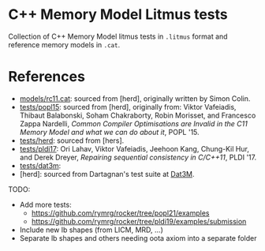 C++ Memory Model Litmus tests
============================

Collection of C++ Memory Model litmus tests in `.litmus` format and reference memory models in `.cat`.

# References

- [models/rc11.cat](./models/rc11.cat): sourced from [herd], originally written by Simon Colin.
- [tests/popl15](./tests/popl15): sourced from [herd], originally from: Viktor Vafeiadis, Thibaut Balabonski, Soham Chakraborty, Robin Morisset, and Francesco Zappa Nardelli, _Common Compiler Optimisations are Invalid in the C11 Memory Model and what we can do about it_, POPL '15.
- [tests/herd](./tests/herd): sourced from [hers].
- [tests/pldi17](./tests/pld17): Ori Lahav, Viktor Vafeiadis, Jeehoon Kang, Chung-Kil Hur, and Derek Dreyer, _Repairing sequential consistency in C/C++11_, PLDI '17.
- [tests/dat3m](./tests/dat3m): 
- [herd]: sourced from Dartagnan's test suite at [Dat3M](https://github.com/hernanponcedeleon/Dat3M).

TODO:
- Add more tests:
  - https://github.com/rymrg/rocker/tree/popl21/examples
  - https://github.com/rymrg/rocker/tree/pldi19/examples/submission
- Include new lb shapes (from LICM, MRD, ...)
- Separate lb shapes and others needing oota axiom into a separate folder